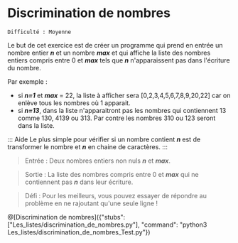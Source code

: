 # Discrimination de nombres
`Difficulté : Moyenne`

Le but de cet exercice est de créer un programme qui prend en entrée un nombre entier ***n*** et un nombre ***max*** et qui affiche la liste des nombres entiers compris entre 0 et ***max*** tels que ***n*** n'apparaissent pas dans l'écriture du nombre.

Par exemple :
+ si ***n=1***  et ***max*** = 22, la liste à afficher sera [0,2,3,4,5,6,7,8,9,20,22] car on enlève tous les nombres où 1 apparait.
+ si ***n=13***, dans la liste n'apparaitront pas les nombres qui contiennent 13 comme 130, 4139 ou 313. Par contre les nombres 310 ou 123 seront dans la liste.

::: Aide
Le plus simple pour vérifier si un nombre contient ***n*** est de transformer le nombre et ***n*** en chaine de caractères.
:::

> Entrée : Deux nombres entiers non nuls ***n*** et ***max***.

> Sortie : La liste des nombres compris entre 0 et ***max*** qui ne contiennent pas ***n*** dans leur écriture.

> Défi : Pour les meilleurs, vous pouvez essayer de répondre au problème en ne rajoutant qu'une seule ligne !

@[Discrimination de nombres]({"stubs": ["Les_listes/discrimination_de_nombres.py"], "command": "python3 Les_listes/discrimination_de_nombres_Test.py"})

